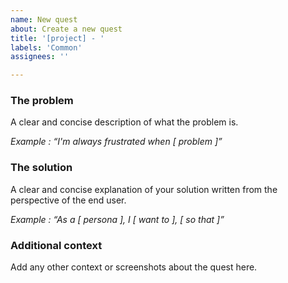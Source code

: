 ```yaml
---
name: New quest
about: Create a new quest
title: '[project] - '
labels: 'Common'
assignees: ''

---
```


### The problem
A clear and concise description of what the problem is.

*Example : “I'm always frustrated when [ problem ]”*

### The solution
A clear and concise explanation of your solution written from the perspective of the end user.

*Example : “As a [ persona ], I [ want to ], [ so that ]”*

### Additional context
Add any other context or screenshots about the quest here.
